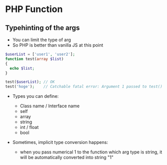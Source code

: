 # PHP Function

## Typehinting of the args

- You can limit the type of arg
- So PHP is better than vanilla JS at this point


```php
$userList = ['user1', 'user2'];
function test(array $list) 
{
  echo $list;
}

test($userList); // OK
test('hoge');    // Catchable fatal error: Argument 1 passed to test() must be of the type array, string given
```

- Types you can define:
  - Class name / Interface name
  - self
  - array
  - string
  - int / float
  - bool

- Sometimes, implicit type conversion happens:
  - when you pass numerical 1 to the function which arg type is string, it will be automatically converted into string "1"